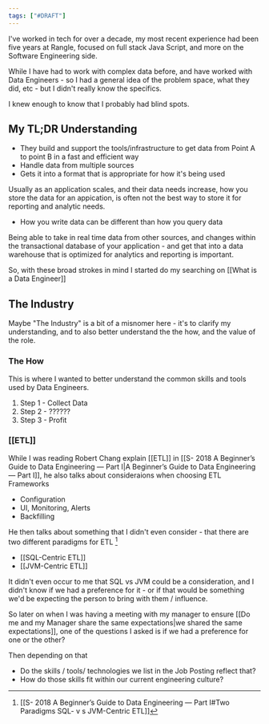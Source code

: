 ```yaml
---
tags: ["#DRAFT"]
---
```


I've worked in tech for over a decade, my most recent experience had been five years at Rangle, focused on full stack Java Script, and more on the Software Engineering side.

While I have had to work with complex data before, and have worked with Data Engineers - so I had a general idea of the problem space, what they did, etc -  but I didn't really know the specifics.

I knew enough to know that I probably had blind spots.

## My TL;DR Understanding

- They build and support the tools/infrastructure to get data from Point A to point B in a fast and efficient way
- Handle data from multiple sources
- Gets it into a format that is appropriate for how it's being used 

Usually as an application scales, and their data needs increase, how you store the data for an appication, is often not the best way to store it for reporting and analytic needs.

- How you write data can be different than how you query data

Being able to take in real time data from other sources, and changes within the transactional database of your application - and get that into a data warehouse that is optimized for analytics and reporting is important.

So, with these broad strokes in mind I started do my searching on [[What is a Data Engineer]]

## The Industry 

Maybe "The Industry" is a bit of a misnomer here - it's to clarify my understanding, and to also better understand the the how, and the value of the role. 

### The How

This is where I wanted to better understand the common skills and tools used by Data Engineers.

1. Step 1 - Collect Data
2. Step 2 - ??????
3. Step 3 - Profit

### [[ETL]]

While I was reading Robert Chang explain [[ETL]] in [[S- 2018 A Beginner’s Guide to Data Engineering — Part I|A Beginner’s Guide to Data Engineering — Part I]], he also talks about consideraions when choosing ETL Frameworks

- Configuration
- UI, Monitoring, Alerts
- Backfilling

He then talks about something that I didn't even consider - that there are two different paradigms for ETL [^1]

- [[SQL-Centric ETL]]
- [[JVM-Centric ETL]]

It didn't even occur to me that SQL vs JVM could be a consideration, and I didn't know if we had a preference for it - or if that would be something we'd be expecting the person to bring with them / influence.

So later on when I was having a meeting with my manager to ensure [[Do me and my Manager share the same expectations|we shared the same expectations]], one of the questions I asked is if we had a preference for one or the other?

Then depending on that

- Do the skills / tools/ technologies  we list in the Job Posting reflect that?
- How do those skills fit within our current engineering culture?




[^1]: [[S- 2018 A Beginner’s Guide to Data Engineering — Part I#Two Paradigms SQL- v s JVM-Centric ETL]]